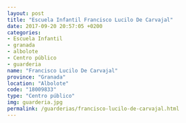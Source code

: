 ```yaml
---
layout: post
title: "Escuela Infantil Francisco Lucilo De Carvajal"
date: 2017-09-20 20:57:05 +0200
categories:
- Escuela Infantil
- granada
- albolote
- Centro público
- guarderia
name: "Francisco Lucilo De Carvajal"
province: "Granada"
location: "Albolote"
code: "18009833"
type: "Centro público"
img: guarderia.jpg
permalink: /guarderias/francisco-lucilo-de-carvajal.html
---
```

